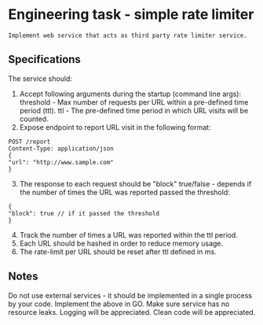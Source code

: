 # Engineering task - simple rate limiter

```
Implement web service that acts as third party rate limiter service.
```
## Specifications

The service should:
1. Accept following arguments during the startup (command line args):
threshold - Max number of requests per URL within a pre-defined time period (ttl).
ttl - The pre-defined time period in which URL visits will be counted.
2. Expose endpoint to report URL visit in the following format:

```
POST /report
Content-Type: application/json
{
"url": "http://www.sample.com"
}
```

3. The response to each request should be "block" true/false - depends if the number of times the URL was
reported passed the threshold:

```
{
"block": true // if it passed the threshold
}
```

4. Track the number of times a URL was reported within the ttl period.
5. Each URL should be hashed in order to reduce memory usage.
6. The rate-limit per URL should be reset after ttl defined in ms.

## Notes


Do not use external services - it should be implemented in a single process by your code.
Implement the above in GO.
Make sure service has no resource leaks.
Logging will be appreciated.
Clean code will be appreciated.

